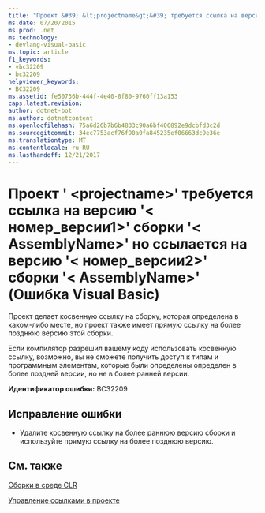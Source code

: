```yaml
---
title: "Проект &#39; &lt;projectname&gt;&#39; требуется ссылка на версию &#39;&lt; номер_версии1&gt;&#39; сборки &#39;&lt; AssemblyName&gt;&#39; но ссылается на версию &#39;&lt; номер_версии2&gt;&#39; сборки &#39;&lt; AssemblyName&gt;&#39; (Ошибка Visual Basic)"
ms.date: 07/20/2015
ms.prod: .net
ms.technology:
- devlang-visual-basic
ms.topic: article
f1_keywords:
- vbc32209
- bc32209
helpviewer_keywords:
- BC32209
ms.assetid: fe50736b-444f-4e40-8f80-9760ff13a153
caps.latest.revision: 
author: dotnet-bot
ms.author: dotnetcontent
ms.openlocfilehash: 75a6d26b7b6b4833c90a6bf406892e9dcbfd3c2d
ms.sourcegitcommit: 34ec7753acf76f90a0fa845235ef06663dc9e36e
ms.translationtype: MT
ms.contentlocale: ru-RU
ms.lasthandoff: 12/21/2017
---
```

# <a name="project-39ltprojectnamegt39-requires-a-reference-to-version-39ltversionnumber1gt39-of-assembly-39ltassemblynamegt39-but-references-version-39ltversionnumber2gt39-of-assembly-39ltassemblynamegt39-visual-basic-error"></a>Проект &#39; &lt;projectname&gt;&#39; требуется ссылка на версию &#39;&lt; номер_версии1&gt;&#39; сборки &#39;&lt; AssemblyName&gt;&#39; но ссылается на версию &#39;&lt; номер_версии2&gt;&#39; сборки &#39;&lt; AssemblyName&gt;&#39; (Ошибка Visual Basic)
Проект делает косвенную ссылку на сборку, которая определена в каком-либо месте, но проект также имеет прямую ссылку на более позднюю версию этой сборки.  
  
 Если компилятор разрешил вашему коду использовать косвенную ссылку, возможно, вы не сможете получить доступ к типам и программным элементам, которые были определены определен в более поздней версии, но не в более ранней версии.  
  
 **Идентификатор ошибки:** BC32209  
  
## <a name="to-correct-this-error"></a>Исправление ошибки  
  
-   Удалите косвенную ссылку на более раннюю версию сборки и используйте прямую ссылку на более позднюю версию.  
  
## <a name="see-also"></a>См. также  
 [Сборки в среде CLR](../../framework/app-domains/assemblies-in-the-common-language-runtime.md)  
  
 [Управление ссылками в проекте](/visualstudio/ide/managing-references-in-a-project)  

 
